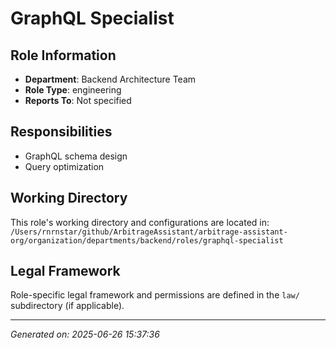 # GraphQL Specialist

## Role Information
- **Department**: Backend Architecture Team
- **Role Type**: engineering
- **Reports To**: Not specified

## Responsibilities
- GraphQL schema design
- Query optimization

## Working Directory
This role's working directory and configurations are located in:
`/Users/rnrnstar/github/ArbitrageAssistant/arbitrage-assistant-org/organization/departments/backend/roles/graphql-specialist`

## Legal Framework
Role-specific legal framework and permissions are defined in the `law/` subdirectory (if applicable).

---
*Generated on: 2025-06-26 15:37:36*
